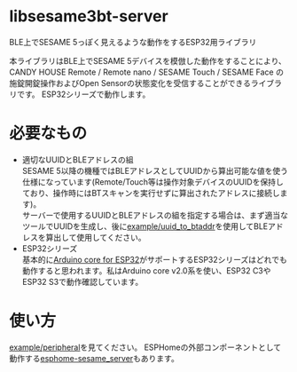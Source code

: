 # libsesame3bt-server
BLE上でSESAME 5っぽく見えるような動作をするESP32用ライブラリ

本ライブラリはBLE上でSESAME 5デバイスを模倣した動作をすることにより、CANDY HOUSE Remote / Remote nano / SESAME Touch / SESAME Face の施錠開錠操作およびOpen Sensorの状態変化を受信することができるライブラリです。
ESP32シリーズで動作します。

# 必要なもの
- 適切なUUIDとBLEアドレスの組<br/>
SESAME 5以降の機種ではBLEアドレスとしてUUIDから算出可能な値を使う仕様になっています(Remote/Touch等は操作対象デバイスのUUIDを保持しており、操作時にはBTスキャンを実行せずに算出されたアドレスに接続します)。<br/>
サーバーで使用するUUIDとBLEアドレスの組を指定する場合は、まず適当なツールでUUIDを生成し、後に[example/uuid_to_btaddr](../example/uuid_to_btaddr/uuid_to_btaddr.cpp)を使用してBLEアドレスを算出して使用してください。
- ESP32シリーズ<br/>
基本的に[Arduino core for ESP32](https://github.com/espressif/arduino-esp32)がサポートするESP32シリーズはどれでも動作すると思われます。私はArduino core v2.0系を使い、ESP32 C3やESP32 S3で動作確認しています。

# 使い方
[example/peripheral](../example/peripheral/peripheral.cpp)を見てください。
ESPHomeの外部コンポーネントとして動作する[esphome-sesame_server](https://github.com/homy-newfs8/esphome-sesame_server)もあります。
